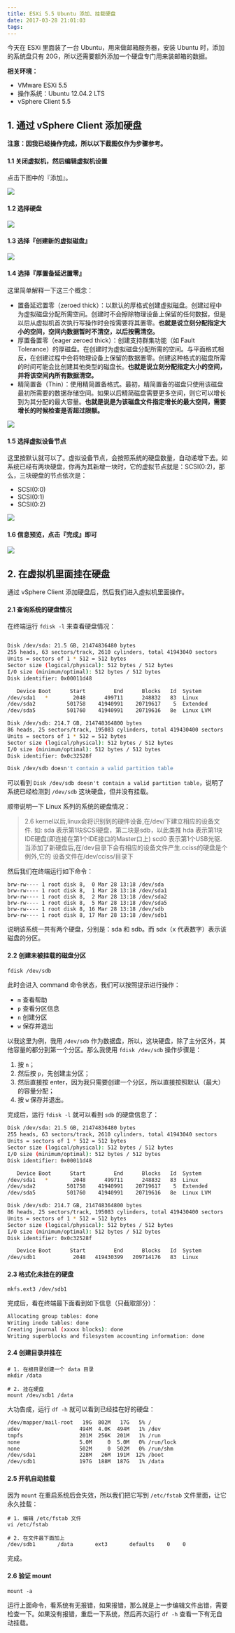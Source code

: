 ```yaml
---
title: ESXi 5.5 Ubuntu 添加、挂载硬盘
date: 2017-03-28 21:01:03
tags:
---
```


今天在 ESXi 里面装了一台 Ubuntu，用来做邮箱服务器，安装 Ubuntu 时，添加的系统盘只有 20G，所以还需要额外添加一个硬盘专门用来装邮箱的数据。

**相关环境：**
- VMware ESXi 5.5
- 操作系统：Ubuntu 12.04.2 LTS
- vSphere Client 5.5

## 1. 通过 vSphere Client 添加硬盘

**注意：因我已经操作完成，所以以下截图仅作为步骤参考。**

#### 1.1 关闭虚拟机，然后编辑虚拟机设置

<!-- more -->

点击下图中的『添加』。

![](https://www.fengzifz.com/media/14906610186512/14906887798343.jpg)


#### 1.2 选择硬盘

![](https://www.fengzifz.com/media/14906610186512/14906890548389.jpg)

#### 1.3 选择『创建新的虚拟磁盘』

![](https://www.fengzifz.com/media/14906610186512/14906891270397.jpg)

#### 1.4 选择『厚置备延迟置零』

这里简单解释一下这三个概念：

- 置备延迟置零（zeroed thick）：以默认的厚格式创建虚拟磁盘。创建过程中为虚拟磁盘分配所需空间。创建时不会擦除物理设备上保留的任何数据，但是以后从虚拟机首次执行写操作时会按需要将其置零。**也就是说立刻分配指定大小的空间，空间内数据暂时不清空，以后按需清空。**
- 厚置备置零（eager zeroed thick）：创建支持群集功能（如 Fault Tolerance）的厚磁盘。在创建时为虚拟磁盘分配所需的空间。与平面格式相反，在创建过程中会将物理设备上保留的数据置零。创建这种格式的磁盘所需的时间可能会比创建其他类型的磁盘长。**也就是说立刻分配指定大小的空间，并将该空间内所有数据清空。**
- 精简置备（Thin）：使用精简置备格式。最初，精简置备的磁盘只使用该磁盘最初所需要的数据存储空间。如果以后精简磁盘需要更多空间，则它可以增长到为其分配的最大容量。**也就是说是为该磁盘文件指定增长的最大空间，需要增长的时候检查是否超过限额。**

![](https://www.fengzifz.com/media/14906610186512/14906891644428.jpg)


#### 1.5 选择虚拟设备节点

这里按默认就可以了。虚拟设备节点，会按照系统的硬盘数量，自动递增下去。如系统已经有两块硬盘，你再为其新增一块时，它的虚拟节点就是：SCSI(0:2)，那么，三块硬盘的节点依次是：

- SCSI(0:0)
- SCSI(0:1)
- SCSI(0:2)

![](https://www.fengzifz.com/media/14906610186512/14906894950440.jpg)

#### 1.6 信息预览，点击『完成』即可

![](https://www.fengzifz.com/media/14906610186512/14906896241493.jpg)

## 2. 在虚拟机里面挂在硬盘

通过 vSphere Client 添加硬盘后，然后我们进入虚拟机里面操作。

#### 2.1 查询系统的硬盘情况

在终端运行 `fdisk -l` 来查看硬盘情况：

```bash

Disk /dev/sda: 21.5 GB, 21474836480 bytes
255 heads, 63 sectors/track, 2610 cylinders, total 41943040 sectors
Units = sectors of 1 * 512 = 512 bytes
Sector size (logical/physical): 512 bytes / 512 bytes
I/O size (minimum/optimal): 512 bytes / 512 bytes
Disk identifier: 0x00011d48

   Device Boot      Start         End      Blocks   Id  System
/dev/sda1   *        2048      499711      248832   83  Linux
/dev/sda2          501758    41940991    20719617    5  Extended
/dev/sda5          501760    41940991    20719616   8e  Linux LVM

Disk /dev/sdb: 214.7 GB, 214748364800 bytes
86 heads, 25 sectors/track, 195083 cylinders, total 419430400 sectors
Units = sectors of 1 * 512 = 512 bytes
Sector size (logical/physical): 512 bytes / 512 bytes
I/O size (minimum/optimal): 512 bytes / 512 bytes
Disk identifier: 0x0c32528f

Disk /dev/sdb doesn't contain a valid partition table

```

可以看到 `Disk /dev/sdb doesn't contain a valid partition table`，说明了系统已经检测到 `/dev/sdb` 这块硬盘，但并没有挂载。

顺带说明一下 Linux 系列的系统的硬盘情况：

> 2.6 kernel以后,linux会将识别到的硬件设备,在/dev/下建立相应的设备文件.
如:
sda 表示第1块SCSI硬盘，第二块是sdb，以此类推
hda 表示第1块IDE硬盘(即连接在第1个IDE接口的Master口上)
scd0 表示第1个USB光驱.
当添加了新硬盘后,在/dev目录下会有相应的设备文件产生.cciss的硬盘是个例外,它的
设备文件在/dev/cciss/目录下

然后我们在终端运行如下命令：

```
brw-rw---- 1 root disk 8,  0 Mar 28 13:18 /dev/sda
brw-rw---- 1 root disk 8,  1 Mar 28 13:18 /dev/sda1
brw-rw---- 1 root disk 8,  2 Mar 28 13:18 /dev/sda2
brw-rw---- 1 root disk 8,  5 Mar 28 13:18 /dev/sda5
brw-rw---- 1 root disk 8, 16 Mar 28 13:18 /dev/sdb
brw-rw---- 1 root disk 8, 17 Mar 28 13:18 /dev/sdb1
```

说明该系统一共有两个硬盘，分别是：sda 和 sdb。而 sdx（x 代表数字）表示该磁盘的分区。

#### 2.2 创建未被挂载的磁盘分区

```bash
fdisk /dev/sdb
```

此时会进入 command 命令状态，我们可以按照提示进行操作：

- `m` 查看帮助
- `p` 查看分区信息
- `n` 创建分区
- `w` 保存并退出

以我这里为例，我用 `/dev/sdb` 作为数据盘，所以，这块硬盘，除了主分区外，其他容量的都分到第一个分区。那么我使用 `fdisk /dev/sdb` 操作步骤是：

1. 按 `n`；
2. 然后按 `p`，先创建主分区；
3. 然后直接按 enter，因为我只需要创建一个分区，所以直接按照默认（最大）的容量分配；
4. 按 `w` 保存并退出。

完成后，运行 `fdisk -l` 就可以看到 `sdb` 的硬盘信息了：

```bash
Disk /dev/sda: 21.5 GB, 21474836480 bytes
255 heads, 63 sectors/track, 2610 cylinders, total 41943040 sectors
Units = sectors of 1 * 512 = 512 bytes
Sector size (logical/physical): 512 bytes / 512 bytes
I/O size (minimum/optimal): 512 bytes / 512 bytes
Disk identifier: 0x00011d48

   Device Boot      Start         End      Blocks   Id  System
/dev/sda1   *        2048      499711      248832   83  Linux
/dev/sda2          501758    41940991    20719617    5  Extended
/dev/sda5          501760    41940991    20719616   8e  Linux LVM

Disk /dev/sdb: 214.7 GB, 214748364800 bytes
86 heads, 25 sectors/track, 195083 cylinders, total 419430400 sectors
Units = sectors of 1 * 512 = 512 bytes
Sector size (logical/physical): 512 bytes / 512 bytes
I/O size (minimum/optimal): 512 bytes / 512 bytes
Disk identifier: 0x0c32528f

   Device Boot      Start         End      Blocks   Id  System
/dev/sdb1            2048   419430399   209714176   83  Linux
```

#### 2.3 格式化未挂在的硬盘

```
mkfs.ext3 /dev/sdb1
```

完成后，看在终端最下面看到如下信息（只截取部分）：

```bash
Allocating group tables: done                            
Writing inode tables: done                            
Creating journal (xxxxx blocks): done
Writing superblocks and filesystem accounting information: done 
```

#### 2.4 创建目录并挂在

```
# 1. 在根目录创建一个 data 目录
mkdir /data

# 2. 挂在硬盘
mount /dev/sdb1 /data
```

大功告成，运行 `df -h` 就可以看到已经挂在好的硬盘：

```bash
/dev/mapper/mail-root   19G  802M   17G   5% /
udev                   494M  4.0K  494M   1% /dev
tmpfs                  201M  256K  201M   1% /run
none                   5.0M     0  5.0M   0% /run/lock
none                   502M     0  502M   0% /run/shm
/dev/sda1              228M   26M  191M  12% /boot
/dev/sdb1              197G  188M  187G   1% /data
```

#### 2.5 开机自动挂载

因为 `mount` 在重启系统后会失效，所以我们把它写到 `/etc/fstab` 文件里面，让它永久挂载：

```
# 1. 编辑 /etc/fstab 文件
vi /etc/fstab

# 2. 在文件最下面加上
/dev/sdb1       /data       ext3       defaults    0    0
```

完成。

#### 2.6 验证 mount

```
mount -a
```

运行上面命令，看系统有无报错，如果报错，那么就是上一步编辑文件出错，需要检查一下。如果没有报错，重启一下系统，然后再次运行 `df -h` 查看一下有无自动挂载。



